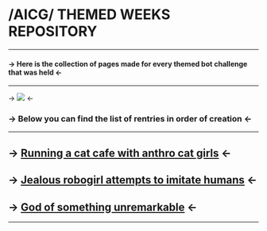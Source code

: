 # /AICG/ THEMED WEEKS REPOSITORY
***
#### -> Here is the collection of pages made for every themed bot challenge that was held <-
***
-> ![](https://files.catbox.moe/38dhp6.jpg) <-
### -> Below you can find the list of rentries in order of creation <-
***
## -> [Running a cat cafe with anthro cat girls](https://rentry.org/aicgthemedweek1) <-
## -> [Jealous robogirl attempts to imitate humans](https://rentry.org/discardedthemedweek) <-
## -> [God of something unremarkable](https://rentry.co/aicgthemedweek2) <-
***